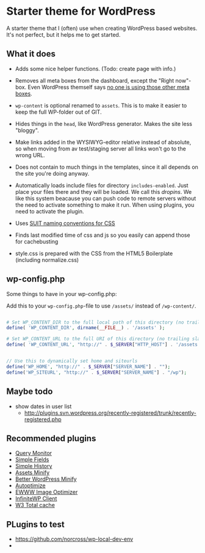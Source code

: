 # Starter theme for WordPress

A starter theme that I (often) use when creating WordPress based websites. It's not perfect, but it helps me to get started.

## What it does

* Adds some nice helper functions. (Todo: create page with info.)

* Removes all meta boxes from the dashboard, except the "Right now"-box. Even WordPress themself says [no one is using those other meta boxes](http://make.wordpress.org/ui/2013/08/21/3-8-dashboard-plugin/).

* `wp-content` is optional renamed to `assets`. This is to make it easier to keep the full WP-folder out of GIT.

* Hides things in the `head`, like WordPress generator. Makes the site less "bloggy".

* Make links added in the WYSIWYG-editor relative instead of absolute, so when moving from av test/staging server all links won't go to the wrong URL.

* Does not contain to much things in the templates, since it all depends on the site you're doing anyway.

* Automatically loads include files for directory `includes-enabled`. Just place your files there and they will be loaded. We call this *dropins*. We like this system beacause you can push code to remote servers without the need to activate something to make it run. When using plugins, you need to activate the plugin.

* Uses [SUIT naming conventions for CSS](https://github.com/suitcss/suit/blob/master/doc/components.md)

* Finds last modified time of css and js so you easily can append those for cachebusting
- style.css is prepared with the CSS from the HTML5 Boilerplate (including normalize.css)

## wp-config.php

Some things to have in your wp-config.php:

Add this to your `wp-config.php`-file to use `/assets/` instead of `/wp-content/`.

```php

# Set WP_CONTENT_DIR to the full local path of this directory (no trailing slash), e.g.
define( 'WP_CONTENT_DIR', dirname(__FILE__) . '/assets' );

# Set WP_CONTENT_URL to the full URI of this directory (no trailing slash), e.g.
define( 'WP_CONTENT_URL', "http://" . $_SERVER["HTTP_HOST"] . '/assets');

```

```php

// Use this to dynamically set home and siteurls
define('WP_HOME', "http://" . $_SERVER["SERVER_NAME"] . "");
define('WP_SITEURL', "http://" . $_SERVER["SERVER_NAME"] . "/wp");

```

## Maybe todo

- show dates in user list
    - http://plugins.svn.wordpress.org/recently-registered/trunk/recently-registered.php

## Recommended plugins

* [Query Monitor](http://wordpress.org/plugins/query-monitor/)
* [Simple Fields](https://wordpress.org/plugins/simple-fields/)
* [Simple History](https://wordpress.org/plugins/simple-history/)
* [Assets Minify](http://wordpress.org/plugins/assetsminify/)
* [Better WordPress Minify](http://wordpress.org/plugins/bwp-minify/)
* [Autoptimize](http://wordpress.org/plugins/autoptimize/)
* [EWWW Image Optimizer](http://wordpress.org/plugins/ewww-image-optimizer/)
* [InfiniteWP Client](http://wordpress.org/plugins/iwp-client/)
* [W3 Total cache](http://wordpress.org/plugins/w3-total-cache/)

## PLugins to test

* https://github.com/norcross/wp-local-dev-env
* 